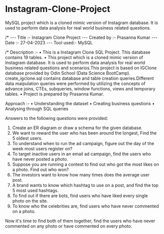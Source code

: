 # Instagram-Clone-Project
MySQL project which is a cloned mimic version of Instagram database. It is used to perform data analysis for real world business related questions.

/*
--- Title :-      Instagram Clone Project
--- Created by :-   Prasanna Kumar
--- Date :-         27-04-2023
--- Tool used:-     MySQL

/*
Description :- 
		• This is a Instagram Clone SQL Project. This database contains 19 tables.
		• This project which is a cloned mimic version of Instagram database. It is used to perform data analysis for real world                   business related questions and scenarios.This project is based on IGClone database provided by Odin School (Data                         Science BootCamp). create_igclone.sql contains database and table creation queries.Different data maipulation queries                     were performed by utilizing the concepts of advance joins, CTEs, subqueries, window functions, views and temporary                       tables.
		• Project is prepared by Prasanna Kumar.
		
Approach :- 
		• Understanding the dataset
		• Creating business questions
		• Analysing through SQL queries

Answers to the following questions were provided:
1) Create an ER diagram or draw a schema for the given database.
2) We want to reward the user who has been around the longest, Find the 5 oldest users.
3) To understand when to run the ad campaign, figure out the day of the week most users register on?
4) To target inactive users in an email ad campaign, find the users who have never posted a photo.
5) Suppose you are running a contest to find out who got the most likes on a photo. Find out who won?
6) The investors want to know how many times does the average user post.
7) A brand wants to know which hashtag to use on a post, and find the top 5 most used hashtags.
8) To find out if there are bots, find users who have liked every single photo on the site.
9) To know who the celebrities are, find users who have never commented on a photo.

Now it's time to find both of them together, find the users who have never commented on any photo or have commented on every photo.
